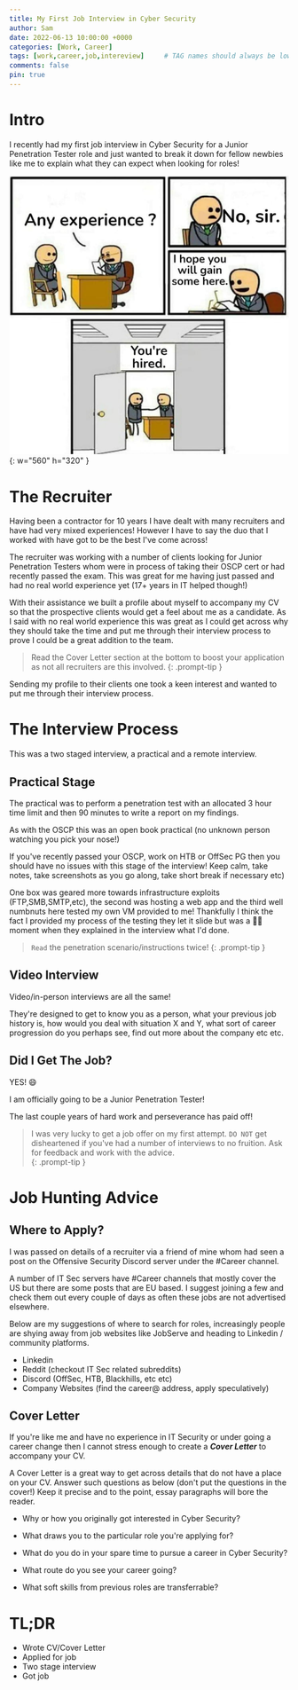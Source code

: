 ```yaml
---
title: My First Job Interview in Cyber Security
author: Sam
date: 2022-06-13 10:00:00 +0000
categories: [Work, Career]
tags: [work,career,job,intereview]     # TAG names should always be lowercase
comments: false
pin: true
---
```


# Intro

I recently had my first job interview in Cyber Security for a Junior Penetration Tester role and just wanted to break it down for fellow newbies like me to explain what they can expect when looking for roles!

![Desktop View](/assets/img/newjob.jpeg){: w="560" h="320" }


# The Recruiter

Having been a contractor for 10 years I have dealt with many recruiters and have had very mixed experiences! However I have to say the duo that I worked with have got to be the best I've come across!

The recruiter was working with a number of clients looking for Junior Penetration Testers whom were in process of taking their OSCP cert or had recently passed the exam. This was great for me having just passed and had no real world experience yet (17+ years in IT helped though!)

With their assistance we built a profile about myself to accompany my CV so that the prospective clients would get a feel about me as a candidate. As I said with no real world experience this was great as I could get across why they should take the time and put me through their interview process to prove I could be a great addition to the team.

> Read the Cover Letter section at the bottom to boost your application as not all recruiters are this involved.
{: .prompt-tip }

Sending my profile to their clients one took a keen interest and wanted to put me through their interview process.

# The Interview Process

This was a two staged interview, a practical and a remote interview.

## Practical Stage

The practical was to perform a penetration test with an allocated 3 hour time limit and then 90 minutes to write a report on my findings.

As with the OSCP this was an open book practical (no unknown person watching you pick your nose!)

If you've recently passed your OSCP, work on HTB or OffSec PG then you should have no issues with this stage of the interview! Keep calm, take notes, take screenshots as you go along, take short break if necessary etc)

One box was geared more towards infrastructure exploits (FTP,SMB,SMTP,etc), the second was hosting a web app and the third well numbnuts here tested my own VM provided to me! Thankfully I think the fact I provided my process of the testing they let it slide but was a 🤦‍♂️ moment when they explained in the interview what I'd done.

> `Read` the penetration scenario/instructions twice! 
{: .prompt-tip }



## Video Interview

Video/in-person interviews are all the same! 

They're designed to get to know you as a person, what your previous job history is, how would you deal with situation X and Y, what sort of career progression do you perhaps see, find out more about the company etc etc.

## Did I Get The Job?

YES! 😄

I am officially going to be a Junior Penetration Tester!

The last couple years of hard work and perseverance has paid off!

> I was very lucky to get a job offer on my first attempt. `DO NOT` get disheartened if you've had a number of interviews to no fruition. Ask for feedback and work with the advice.  
{: .prompt-tip }

# Job Hunting Advice

## Where to Apply?

I was passed on details of a recruiter via a friend of mine whom had seen a post on the Offensive Security Discord server under the #Career channel.

A number of IT Sec servers have #Career channels that mostly cover the US but there are some posts that are EU based. I suggest joining a few and check them out every couple of days as often these jobs are not advertised elsewhere.

Below are my suggestions of where to search for roles, increasingly people are shying away from job websites like JobServe and heading to Linkedin / community platforms.

* Linkedin
* Reddit (checkout IT Sec related subreddits)
* Discord (OffSec, HTB, Blackhills, etc etc)
* Company Websites (find the career@ address, apply speculatively)

## Cover Letter

If you're like me and have no experience in IT Security or under going a career change then I cannot stress enough to create a ***Cover Letter*** to accompany your CV.

A Cover Letter is a great way to get across details that do not have a place on your CV. Answer such questions as below (don't put the questions in the cover!) Keep it precise and to the point, essay paragraphs will bore the reader.

* Why or how you originally got interested in Cyber Security?

* What draws you to the particular role you're applying for?

* What do you do in your spare time to pursue a career in Cyber Security?

* What route do you see your career going?

* What soft skills from previous roles are transferrable?

# TL;DR

* Wrote CV/Cover Letter
* Applied for job
* Two stage interview
* Got job